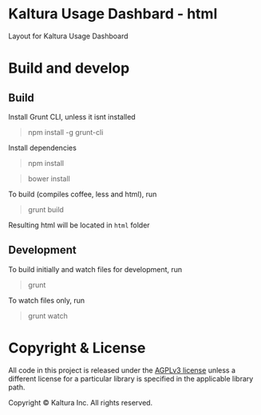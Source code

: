 # Kaltura Usage Dashbard - html

Layout for Kaltura Usage Dashboard

# Build and develop

## Build

Install Grunt CLI, unless it isnt installed

> npm install -g grunt-cli

Install dependencies
> npm install

> bower install

To build (compiles coffee, less and html), run
> grunt build

Resulting html will be located in `html` folder

## Development

To build initially and watch files for development, run
> grunt

To watch files only, run
> grunt watch

# Copyright & License

All code in this project is released under the [AGPLv3 license](http://www.gnu.org/licenses/agpl-3.0.html) unless a different license for a particular library is specified in the applicable library path.

Copyright © Kaltura Inc. All rights reserved.